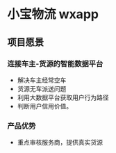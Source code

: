 # 小宝物流 wxapp

## 项目愿景
### 连接车主-货源的智能数据平台
- 解决车主经常空车
- 货源无车派送问题
- 利用大数据平台获取用户行为路径
- 判断用户信用价值。

### 产品优势
- 重点审核服务商，提供真实货源
